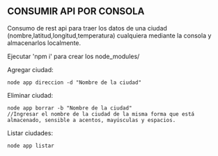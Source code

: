 ## CONSUMIR API POR CONSOLA
Consumo de rest api para traer los datos de una ciudad (nombre,latitud,longitud,temperatura) cualquiera mediante la consola y almacenarlos localmente.

Ejecutar 'npm i' para crear los node_modules/

Agregar ciudad: 
````
node app direccion -d "Nombre de la ciudad"
````
Eliminar ciudad:
````
node app borrar -b "Nombre de la ciudad" 
//Ingresar el nombre de la ciudad de la misma forma que está almacenado, sensible a acentos, mayúsculas y espacios.
````
Listar ciudades: 
````
node app listar
````